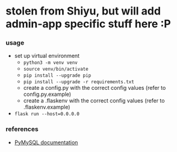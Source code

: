 # stolen from Shiyu, but will add admin-app specific stuff here :P

### usage
- set up virtual environment
  * `python3 -m venv venv`
  * `source venv/bin/activate`
  * `pip install --upgrade pip`
  * `pip install --upgrade -r requirements.txt`
  * create a config.py with the correct config values (refer to config.py.example)
  * create a .flaskenv with the correct config values (refer to .flaskenv.example)
- `flask run --host=0.0.0.0`

### references
- [PyMySQL documentation](https://pymysql.readthedocs.io/en/latest/index.html)
